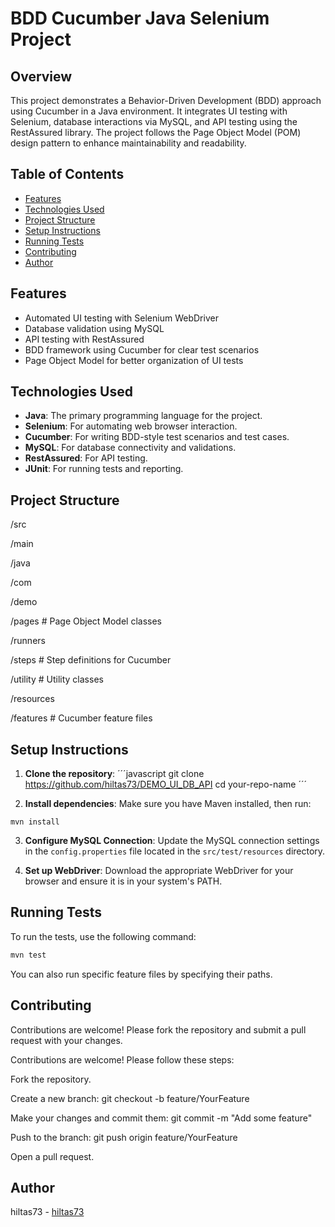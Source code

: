 
# BDD Cucumber Java Selenium Project

## Overview

This project demonstrates a Behavior-Driven Development (BDD) approach using Cucumber in a Java environment. It integrates UI testing with Selenium, database interactions via MySQL, and API testing using the RestAssured library. The project follows the Page Object Model (POM) design pattern to enhance maintainability and readability.

## Table of Contents

- [Features](#features)
- [Technologies Used](#technologies-used)
- [Project Structure](#project-structure)
- [Setup Instructions](#setup-instructions)
- [Running Tests](#running-tests)
- [Contributing](#contributing)
- [Author](#author)

## Features

- Automated UI testing with Selenium WebDriver
- Database validation using MySQL
- API testing with RestAssured
- BDD framework using Cucumber for clear test scenarios
- Page Object Model for better organization of UI tests

## Technologies Used

- **Java**: The primary programming language for the project.
- **Selenium**: For automating web browser interaction.
- **Cucumber**: For writing BDD-style test scenarios and test cases.
- **MySQL**: For database connectivity and validations.
- **RestAssured**: For API testing.
- **JUnit**: For running tests and reporting.

## Project Structure

/src

/main

/java

/com

/demo

/pages         # Page Object Model classes

/runners

/steps         # Step definitions for Cucumber

/utility       # Utility classes

/resources

/features      # Cucumber feature files

## Setup Instructions

1. **Clone the repository**:
´´´javascript
git clone https://github.com/hiltas73/DEMO_UI_DB_API
cd your-repo-name
´´´

2. **Install dependencies**:
   Make sure you have Maven installed, then run:
   
```
mvn install
```

3. **Configure MySQL Connection**:
   Update the MySQL connection settings in the `config.properties` file located in the `src/test/resources` directory.

4. **Set up WebDriver**:
   Download the appropriate WebDriver for your browser and ensure it is in your system's PATH.

## Running Tests

To run the tests, use the following command:

```javascript
mvn test
```

You can also run specific feature files by specifying their paths.

## Contributing

Contributions are welcome! Please fork the repository and submit a pull request with your changes.

Contributions are welcome! Please follow these steps:

Fork the repository.

Create a new branch: git checkout -b feature/YourFeature

Make your changes and commit them: git commit -m "Add some feature"

Push to the branch: git push origin feature/YourFeature

Open a pull request.

## Author

hiltas73 - [hiltas73](https://www.linkedin.com/in/halim-iltas/)

